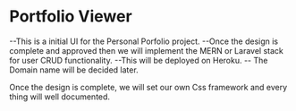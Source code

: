 # Portfolio Viewer

--This is a initial UI for the Personal Porfolio project. 
--Once the design is complete and approved then we will implement the MERN or Laravel stack for user CRUD functionality. 
--This will be deployed on Heroku.
-- The Domain name will be decided later. 

Once the design is complete, we will set our own Css framework and every thing will well documented. 
